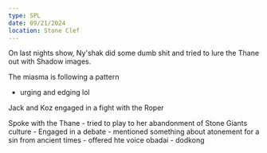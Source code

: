 ```yaml
---
type: SPL
date: 09/21/2024
location: Stone Clef
---
```


On last nights show, Ny'shak did some dumb shit and tried to lure the Thane out with Shadow images.

The miasma is following a pattern
- urging and edging lol

Jack and Koz engaged in a fight with the Roper

Spoke with the Thane
	- tried to play to her abandonment of Stone Giants culture
	- Engaged in a debate
		- mentioned something about atonement for a sin from ancient times
		- offered hte voice obadai
		- dodkong